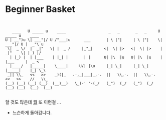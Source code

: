 # Beginner Basket

```


   ____   U _____ u    ____                   _   _       _   _     U _____ u    ____
U | __")u \| ___"|/ U /"___|u      ___       | \ |"|     | \ |"|    \| ___"|/ U |  _"\ u
 \|  _ \/  |  _|"   \| |  _ /     |_"_|     <|  \| |>   <|  \| |>    |  _|"    \| |_) |/
  | |_) |  | |___    | |_| |       | |      U| |\  |u   U| |\  |u    | |___     |  _ <
  |____/   |_____|    \____|     U/| |\u     |_| \_|     |_| \_|     |_____|    |_| \_\
 _|| \\_   <<   >>    _)(|_   .-,_|___|_,-.  ||   \\,-.  ||   \\,-.  <<   >>    //   \\_
(__) (__) (__) (__)  (__)__)   \_)-' '-(_/   (_")  (_/   (_")  (_/  (__) (__)  (__)  (__)


```

할 것도 많은데 [뭘](https://www.freecodecamp.org/korean/news/javascript-projects-for-beginners/#flipper) 또 이런걸 ...

- 느슨하게 돌아갑니다.
